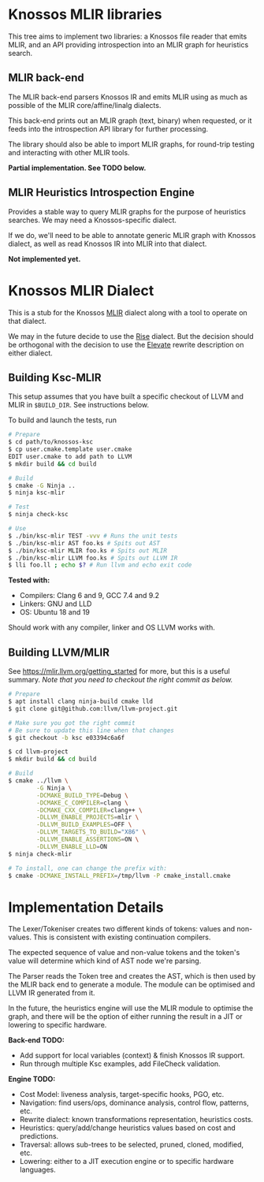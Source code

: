 # Knossos MLIR libraries

This tree aims to implement two libraries: a Knossos file reader that emits MLIR,
and an API providing introspection into an MLIR graph for heuristics search.

## MLIR back-end

The MLIR back-end parsers Knossos IR and emits MLIR using as much as possible of
the MLIR core/affine/linalg dialects.

This back-end prints out an MLIR graph (text, binary) when requested, or it
feeds into the introspection API library for further processing.

The library should also be able to import MLIR graphs, for round-trip testing
and interacting with other MLIR tools.

**Partial implementation. See TODO below.**

## MLIR Heuristics Introspection Engine

Provides a stable way to query MLIR graphs for the purpose of heuristics
searches. We may need a Knossos-specific dialect.

If we do, we'll need to be able to annotate generic MLIR graph with Knossos
dialect, as well as read Knossos IR into MLIR into that dialect.

**Not implemented yet.**

# Knossos MLIR Dialect

This is a stub for the Knossos [MLIR](https://mlir.llvm.org/) dialect along with a tool to operate on that dialect.

We may in the future decide to use the [Rise](https://github.com/rise-lang/mlir) dialect. But the decision should be orthogonal with the decision to use the [Elevate](https://arxiv.org/pdf/2002.02268.pdf) rewrite description on either dialect.

## Building Ksc-MLIR

This setup assumes that you have built a specific checkout of LLVM and MLIR in `$BUILD_DIR`. 
See instructions below.

To build and launch the tests, run

```sh
# Prepare
$ cd path/to/knossos-ksc
$ cp user.cmake.template user.cmake
EDIT user.cmake to add path to LLVM
$ mkdir build && cd build

# Build
$ cmake -G Ninja ..
$ ninja ksc-mlir

# Test
$ ninja check-ksc

# Use
$ ./bin/ksc-mlir TEST -vvv # Runs the unit tests
$ ./bin/ksc-mlir AST foo.ks # Spits out AST
$ ./bin/ksc-mlir MLIR foo.ks # Spits out MLIR
$ ./bin/ksc-mlir LLVM foo.ks # Spits out LLVM IR
$ lli foo.ll ; echo $? # Run llvm and echo exit code
```

**Tested with:**
 * Compilers: Clang 6 and 9, GCC 7.4 and 9.2
 * Linkers: GNU and LLD
 * OS: Ubuntu 18 and 19

Should work with any compiler, linker and OS LLVM works with.

## Building LLVM/MLIR
See https://mlir.llvm.org/getting_started for more, 
but this is a useful summary.
*Note that you need to checkout the right commit as below.*

```bash
# Prepare
$ apt install clang ninja-build cmake lld
$ git clone git@github.com:llvm/llvm-project.git

# Make sure you got the right commit
# Be sure to update this line when that changes
$ git checkout -b ksc e03394c6a6f

$ cd llvm-project
$ mkdir build && cd build

# Build
$ cmake ../llvm \
        -G Ninja \
        -DCMAKE_BUILD_TYPE=Debug \
        -DCMAKE_C_COMPILER=clang \
        -DCMAKE_CXX_COMPILER=clang++ \
        -DLLVM_ENABLE_PROJECTS=mlir \
        -DLLVM_BUILD_EXAMPLES=OFF \
        -DLLVM_TARGETS_TO_BUILD="X86" \
        -DLLVM_ENABLE_ASSERTIONS=ON \
        -DLLVM_ENABLE_LLD=ON
$ ninja check-mlir

# To install, one can change the prefix with: 
$ cmake -DCMAKE_INSTALL_PREFIX=/tmp/llvm -P cmake_install.cmake
```

# Implementation Details

The Lexer/Tokeniser creates two different kinds of tokens: values and non-values.
This is consistent with existing continuation compilers.

The expected sequence of value and non-value tokens and the token's value will
determine which kind of AST node we're parsing.

The Parser reads the Token tree and creates the AST, which is then used by the
MLIR back end to generate a module. The module can be optimised and LLVM IR
generated from it.

In the future, the heuristics engine will use the MLIR module to optimise the
graph, and there will be the option of either running the result in a JIT or
lowering to specific hardware.

**Back-end TODO:**
 * Add support for local variables (context) & finish Knossos IR support.
 * Run through multiple Ksc examples, add FileCheck validation.

**Engine TODO:**
 * Cost Model: liveness analysis, target-specific hooks, PGO, etc.
 * Navigation: find users/ops, dominance analysis, control flow, patterns, etc.
 * Rewrite dialect: known transformations representation, heuristics costs.
 * Heuristics: query/add/change heuristics values based on cost and predictions.
 * Traversal: allows sub-trees to be selected, pruned, cloned, modified, etc.
 * Lowering: either to a JIT execution engine or to specific hardware languages.

